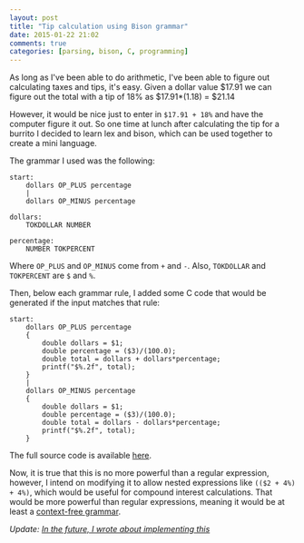 ```yaml
---
layout: post
title: "Tip calculation using Bison grammar"
date: 2015-01-22 21:02
comments: true
categories: [parsing, bison, C, programming]
---
```


As long as I've been able to do arithmetic, I've been able to figure out calculating taxes and tips, it's easy. Given a 
dollar value $17.91 we can figure out the total with a tip of 18% as $17.91*(1.18) = $21.14

However, it would be nice just to enter in `$17.91 + 18%` and have the computer figure it out. So one time at lunch after 
calculating the tip for a burrito I decided to learn lex and bison, which can be used together to create a mini language.

The grammar I used was the following:

```
start:
    dollars OP_PLUS percentage
    |
    dollars OP_MINUS percentage

dollars:
    TOKDOLLAR NUMBER

percentage:
    NUMBER TOKPERCENT
```

Where `OP_PLUS` and `OP_MINUS` come from `+` and `-`. Also, `TOKDOLLAR` and `TOKPERCENT` are `$` and `%`.

Then, below each grammar rule, I added some C code that would be generated if the input matches that rule:

```
start:
    dollars OP_PLUS percentage
    {
        double dollars = $1;
        double percentage = ($3)/(100.0);
        double total = dollars + dollars*percentage;
        printf("$%.2f", total);
    }
    |
    dollars OP_MINUS percentage
    {
        double dollars = $1;
        double percentage = ($3)/(100.0);
        double total = dollars - dollars*percentage;
        printf("$%.2f", total);
    }
```

The full source code is available [here](https://github.com/tlehman/tipcalc).

Now, it is true that this is no more powerful than a regular expression, however, 
I intend on modifying it to allow nested expressions like `(($2 + 4%) + 4%)`, which 
would be useful for compound interest calculations. That would be more powerful than 
regular expressions, meaning it would be at least a [context-free grammar](https://en.wikipedia.org/wiki/Context-free_grammar).

*Update: [In the future, I wrote about implementing this](/blog/2015/01/27/parsing-nested-expressions-using-bison)*
